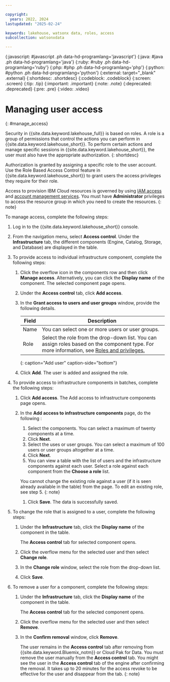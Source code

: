 ```yaml
---

copyright:
  years: 2022, 2024
lastupdated: "2025-02-24"

keywords: lakehouse, watsonx data, roles, access
subcollection: watsonxdata

---
```


{:javascript: #javascript .ph data-hd-programlang='javascript'}
{:java: #java .ph data-hd-programlang='java'}
{:ruby: #ruby .ph data-hd-programlang='ruby'}
{:php: #php .ph data-hd-programlang='php'}
{:python: #python .ph data-hd-programlang='python'}
{:external: target="_blank" .external}
{:shortdesc: .shortdesc}
{:codeblock: .codeblock}
{:screen: .screen}
{:tip: .tip}
{:important: .important}
{:note: .note}
{:deprecated: .deprecated}
{:pre: .pre}
{:video: .video}

# Managing user access
{: #manage_access}

Security in {{site.data.keyword.lakehouse_full}} is based on roles. A role is a group of permissions that control the actions you can perform in {{site.data.keyword.lakehouse_short}}. To perform certain actions and manage specific sessions in {{site.data.keyword.lakehouse_short}}, the user must also have the appropriate authorization.
{: shortdesc}

Authorization is granted by assigning a specific role to the user account. Use the Role Based Access Control feature in {{site.data.keyword.lakehouse_short}} to grant users the access privileges they require for their role.

Access to provision IBM Cloud resources is governed by using [IAM access](https://cloud.ibm.com/docs/account?topic=account-userroles&interface=ui) and [account management services](https://cloud.ibm.com/docs/account?topic=account-account-services&interface=ui). You must have **Administrator** privileges to access the resource group in which you need to create the resources.
{: note}

To manage access, complete the following steps:

1. Log in to the {{site.data.keyword.lakehouse_short}} console.

1. From the navigation menu, select **Access control**.
   Under the **Infrastructure** tab, the different components (Engine, Catalog, Storage, and Database) are displayed in the table.

1. To provide access to individual infrastructure component, complete the following steps:

   1. Click the overflow icon in the components row and then click **Manage access**. Alternatively, you can click the **Display name** of the component.
      The selected component page opens.

   1. Under the **Access control** tab, click **Add access**.

   1. In the **Grant access to users and user groups** window, provide the following details.

      | Field | Description |
      |--------------------------|----------------|
      | Name | You can select one or more users or user groups.|
      | Role | Select the role from the drop-down list. You can assign roles based on the component type. For more information, see [Roles and privileges.]({{site.data.keyword.ref-role_priv-link}})|
      {: caption="Add user" caption-side="bottom"}

   1. Click **Add**. The user is added and assigned the role.

1. To provide access to infrastructure components in batches, complete the following steps:

   1. Click **Add access**. The Add access to infrastructure components page opens.

   1. In the **Add access to infrastructure components** page, do the following :

      1. Select the components. You can select a maximum of twenty components at a time.
      1. Click **Next**.
      1. Select the uses or user groups. You can select a maximum of 100 users or user groups altogether at a time.
      1. Click **Next**.
      1. You can view a table with the list of users and the infrastructure components against each user.      Select a role against each component from the **Choose a role** list.

      You cannot change the existing role against a user (if it is seen already available in the table) from the page. To edit an existing role, see step 5.
      {: note}

      1. Click **Save**. The data is successfully saved.

1. To change the role that is assigned to a user, complete the following steps:

   1. Under the **Infrastructure** tab, click the **Display name** of the component in the table.

      The **Access control** tab for selected component opens.

   1. Click the overflow menu for the selected user and then select **Change role**.

   1. In the **Change role** window, select the role from the drop-down list.

   1. Click **Save**.

1. To remove a user for a component, complete the following steps:

   1. Under the **Infrastructure** tab, click the **Display name** of the component in the table.

      The **Access control** tab for the selected component opens.

   1. Click the overflow menu for the selected user and then select **Remove**.

   1. In the **Confirm removal** window, click **Remove**.

      The user remains in the **Access control** tab after removing from {{site.data.keyword.Bluemix_notm}} or Cloud Pak for Data. You must remove the user manually from the **Access control** tab. You might see the user in the **Access control** tab of the engine after confirming the removal. It takes up to 20 minutes for the access revoke to be effective for the user and disappear from the tab.
      {: note}

